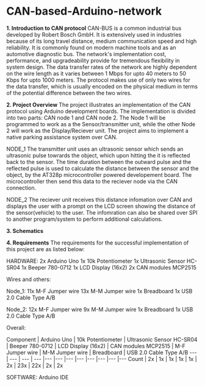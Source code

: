 # CAN-based-Arduino-network

**1. Introduction to CAN protocol**
CAN-BUS is a common industrial bus developed by Robert Bosch GmbH. It is extensively used in industries because of its long travel distance, medium communication speed and high reliability. It is commonly found on modern machine tools and as an automotive diagnostic bus. The network's  implementation cost, performance, and upgradeability provide for tremendous flexibility in system design. The data transfer rates of the network are highly dependent on the wire length as it varies between 1 Mbps for upto 40 meters to 50 Kbps for upto 1000 meters. The protocol makes use of only two wires for the data transfer, which is usually encoded on the physical medium in terms of the potential difference between the two wires.    

**2. Project Overview**
The project illustrates an implementation of the CAN protocol using Arduino development boards. The implementation is divided into two parts: CAN node 1 and CAN node 2. The Node 1 will be programmed to work as a the Sensor/transmitter unit, while the other Node 2 will work as the Display/Reciever unit. The project aims to implement a native parking assistance system over CAN.

NODE_1
The transmitter unit uses an ultrasonic sensor which sends an ultrasonic pulse towrards the object, which upon hitting the it is reflected back to the sensor. The time duration between the outward pulse and the reflected pulse is used to calculate the distance between the sensor and the object, by the AT328p microcontroller powered developement board. The microcontroller then send this data to the reciever node via the CAN connection.

NODE_2
The reciever unit receives this distance infomation over CAN and displays the user with a prompt on the LCD screen showing the distance of the sensor(vehicle) to the user. The infomration can also be shared over SPI to another program/system to perform additional calculations.

**3. Schematics**

**4. Requirements**
The requirements for the successful implementation of this project are as listed below:

HARDWARE:
2x Arduino Uno
1x 10k Potentiometer
1x Ultrasonic Sensor HC-SR04
1x Beeper 780-0712
1x LCD Display (16x2)
2x CAN modules MCP2515 

  Wires and others:
  
  Node_1: 
  11x M-F Jumper wire
  13x M-M Jumper wire
  1x Breadboard
  1x USB 2.0 Cable Type A/B
  
  Node_2: 
  12x M-F Jumper wire
  9x M-M Jumper wire
  1x Breadboard
  1x USB 2.0 Cable Type A/B
  
  Overall:
  
  Component | Arduino Uno | 10k Potentiometer | Ultrasonic Sensor HC-SR04 | Beeper 780-0712 | LCD Display (16x2) | CAN modules MCP2515 | M-F Jumper wire | M-M Jumper wire | Breadboard | USB 2.0 Cable Type A/B 
--- | --- | --- | --- |--- |--- |--- |--- |--- |--- |--- |---
Count | 2x | 1x | 1x | 1x | 1x | 2x | 23x | 22x | 2x | 2x 
  

  
SOFTWARE:
Arduino IDE
